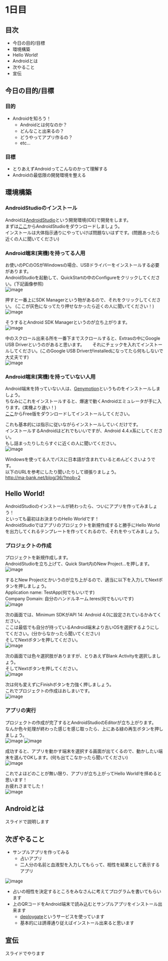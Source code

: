 # 1日目

## 目次
* 今日の目的/目標
* 環境構築
* Hello World!
* Androidとは
* 次やること
* 宣伝

## 今日の目的/目標
### 目的
* Androidを知ろう！
  * Androidとは何なのか？
  * どんなこと出来るの？
  * どうやってアプリ作るの？
  * etc...

### 目標
* とりあえずAndroidってこんなのかって理解する
* Androidの最低限の開発環境を整える

## 環境構築

### AndroidStudioのインストール
Androidは[AndroidStudio](https://developer.android.com/sdk/installing/studio.html)という開発環境(IDE)で開発をします。  
まずは[ここ](https://developer.android.com/sdk/installing/studio.html)からAndroidStudioをダウンロードしましょう。  
インストールは大体指示通りにやっていけば問題ないはずです。(問題あったら近くの人に聞いてください)  

### Android端末(実機)を持ってる人用
お使いのPCのOSがWindowsの場合、USBドライバーをインストールする必要があります。  
AndroidStudioを起動して、QuickStartの中のConfigureをクリックしてください。(下記画像参照)  
![image](http://i.gyazo.com/b18f99edd6d2ad019312c3434e917c80.png)

押すと一番上にSDK Managerという物があるので、それをクリックしてください。 (ここが灰色になってたり押せなかったら近くの人に聞いてください！)  
![image](http://i.gyazo.com/88c329369cec35be0038117516997cda.png)

そうするとAndroid SDK Managerというのが立ち上がります。  
![image](http://i.gyazo.com/f80ec3d3326012bde547ee0e3cd542aa.png)

中のスクロール出来る所を一番下までスクロールすると、Extrasの中にGoogle USB Driverというのがあると思います。　　
それにチェックを入れてインストールしてください。(このGoogle USB Driverがinstalledになってたら何もしないで大丈夫です)  
![image](http://i.gyazo.com/1c843dd7bee86b4f050a6c1a77a4008d.png)

### Android端末(実機)を持っていない人用
Android端末を持っていない人は、[Genymotion](http://www.genymotion.com/)というものをインストールしましょう。  
ちなみにこれをインストールすると、爆速で動くAndroidエミュレータが手に入ります。(実機より速い！)  
[ここ](https://shop.genymotion.com/index.php?controller=order-opc)からFree版をダウンロードしてインストールしてください。

これも基本的には指示に従いながらインストールしていくだけです。  
インストールするAndroidはどれでもいいですが、Android 4.4.x系にしてください。  
もし詰まったりしたらすぐに近くの人に聞いてください。  
![image](http://i.gyazo.com/9039404723548f379d9d71165d987183.png)

Windowsを使ってる人でパスに日本語が含まれているとめんどくさいようです。  
以下のURLを参考にしたり聞いたりして頑張りましょう。  
http://ma-bank.net/blog/36/?mob=2

## Hello World!
AndroidStudioのインストールが終わったら、ついにアプリを作ってみましょう！  
といっても最初はお決まりのHello Worldです！  
AndroidStudioではアプリのプロジェクトを新規作成すると勝手にHello Worldを出力してくれるテンプレートを作ってくれるので、それをやってみましょう。  

### プロジェクトの作成
プロジェクトを新規作成します。  
AndroidStudioを立ち上げて、Quick Start内のNew Project...を押します。  
![image](http://i.gyazo.com/7f884105a0954e28ba6300ffe2bb09f4.png)

するとNew Projectとかいうのが立ち上がるので、適当に以下を入力してNextボタンを押しましょう。  
Application name: TestApp(何でもいいです)  
Company Domain: 自分のハンドルネーム.teres(何でもいいです)  
![image](http://i.gyazo.com/1790ec0b4bc9e313e947b4261aeff120.png)

次の画面では、Minimum SDKがAPI 14: Android 4.0に設定されているかみてください。  
ここは最低でも自分が持っているAndroid端末より古いOSを選択するようにしてください。(分からなかったら聞いてください)  
そしてNextボタンを押してください。  
![image](http://i.gyazo.com/50a733ff1e40fbf76ac76089b93b9206.png)

次の画面では色々選択肢がありますが、とりあえずBlank Activityを選択しましょう。  
そしてNextボタンを押してください。  
![image](http://i.gyazo.com/4f48086cf8aad22be9f47d76902913e2.png)

次は何も変えずにFinishボタンを力強く押しましょう。  
これでプロジェクトの作成はおしまいです。  
![image](http://i.gyazo.com/022f3501af4da2ee3625bb98d6b71a00.png)

### アプリの実行

プロジェクトの作成が完了するとAndroidStudioのEditorが立ち上がります。  
なんか色々処理が終わった感じを感じ取ったら、上にある緑の再生ボタンを押しましょう。  
![image](http://i.gyazo.com/a6c65da62be9b08dfe35ce71ad8ea7c6.png)
![image](http://i.gyazo.com/c0be3f79f3ca7d0ff850a6b98bfbb824.png)

成功すると、アプリを動かす端末を選択する画面が出てくるので、動かしたい端末を選んでOKします。(何も出てこなかったら聞いてください)  
![image](http://i.gyazo.com/bb0a08c9f19fb46c13d3c144ffb6bda0.png)

これでよほどのことが無い限り、アプリが立ち上がってHello World!を拝めると思います！  
お疲れさまでした！  
![image](http://i.gyazo.com/797a19d336fde7aaf3337abc31f15ca5.png)

## Androidとは
スライドで説明します

## 次ぎやること
* サンプルアプリを作ってみる
  * 占いアプリ
  * 二人分の名前と血液型を入力してもらって、相性を結果として表示するアプリ

![image](https://chart.googleapis.com/chart?chs=178x178&cht=qr&chl=https%3A%2F%2Fdeploygate.com%2Fdistributions%2F8177143d29b04ac380156bc04da364899b175576)

* 占いの相性を決定するところをみなさんに考えてプログラムを書いてもらいます
* 上のQRコードをAndroid端末で読み込むとサンプルアプリをインストール出来ます
  * [deploygate](https://deploygate.com)というサービスを使っています
  * 基本的には誘導通り従えばインストール出来ると思います

## 宣伝
スライドでやります

